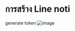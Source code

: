 # การสร้าง Line noti
generate token
![image](https://github.com/user-attachments/assets/fd208240-b61c-4ddc-be29-e3cdd6c99b26)

